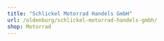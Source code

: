 ```yaml
---
title: "Schlickel Motorrad Handels GmbH"
url: /oldenburg/schlickel-motorrad-handels-gmbh/
shop: Motorrad
---
```


